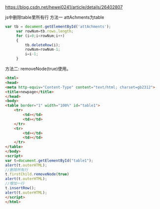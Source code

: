 https://blog.csdn.net/hewei0241/article/details/26402807

js中删除table里所有行
方法一
attAchments为table
```js
var tb = document.getElementById('attAchments');
     var rowNum=tb.rows.length;
     for (i=0;i<rowNum;i++)
     {
         tb.deleteRow(i);
         rowNum=rowNum-1;
         i=i-1;
     }
```
方法二:
removeNode(true)使用。
```html
<html>
<head>
<meta http-equiv="Content-Type" content="text/html; charset=gb2312">
<title>newpage</title>
</head>
<body>
<table border="1" width="100%" id="table1">
    <tr>
        <td></td>
        <td></td>
    </tr>
    <tr>
        <td></td>
        <td></td>
    </tr>
</table>
</body>
<script>
var t=document.getElementById("table1");
alert(t.outerHTML);
//删除所有行
t.firstChild.removeNode(true)
alert(t.outerHTML);
//增加一行
t.insertRow();
alert(t.outerHTML);
</script>
</html>
```